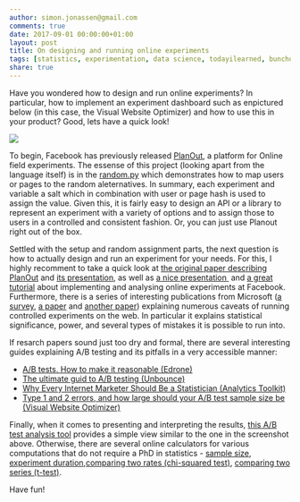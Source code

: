 ```yaml
---
author: simon.jonassen@gmail.com
comments: true
date: 2017-09-01 00:00:00+01:00
layout: post
title: On designing and running online experiments
tags: [statistics, experimentation, data science, todayilearned, bunchoflinks]
share: true
---
```


Have you wondered how to design and run online experiments? In particular, how to implement an experiment dashboard such as enpictured below (in this case, the Visual Website Optimizer) and how to use this in your product? Good, lets have a quick look!

![](http://s-j.github.io/images/vwo.png)

To begin, Facebook has previously released [PlanOut](https://facebook.github.io/planout), a platform for Online field experiments. The essense of this project (looking apart from the language itself) is in the [random.py](
https://github.com/facebook/planout/blob/master/python/planout/ops/random.py) which demonstrates how to map users or pages to the random aleternatives. In summary, each experiment and variable a salt which in combination with user or page hash is used to assign the value.  Given this, it is fairly easy to design an API or a library to represent an experiment with a variety of options and to assign those to users in a controlled and consistent fashion. Or, you can just use Planout right out of the box.

Settled with the setup and random assignment parts, the next question is how to actually design and run an experiment for your needs. For this, I highly recomment to take a quick look at [the original paper describing PlanOut](http://hci.stanford.edu/publications/2014/planout/planout-www2014.pdf) and [its presentation](https://www.youtube.com/watch?v=Ayd4sqPH2DE), as well as [a nice presentation ](https://www.slideshare.net/seanjtaylor/implementing-and-analyzing-online-experiments) and [a great tutorial](http://eytan.github.io/www-15-tutorial/) about implementing and analysing online experiments at Facebook. Furthermore, there is a series of interesting publications from Microsoft ([a survey](https://ai.stanford.edu/~ronnyk/2009controlledExperimentsOnTheWebSurvey.pdf), [a paper](http://exp-platform.com/Documents/GuideControlledExperiments.pdf) and [another paper](http://exp-platform.com/Documents/2009-ExPpitfalls.pdf)) explaining numerous caveats of running controlled experiments on the web. In particular it explains statistical significance, power, and several types of mistakes it is possible to run into.

If resarch papers sound just too dry and formal, there are several interesting guides explaining A/B testing and its pitfalls in a very accessible manner:
* [A/B tests. How to make it reasonable (Edrone)](http://blog.edrone.me/en/ab-test-email-marketing-automation-crm/)
* [The ultimate guid to A/B testing (Unbounce)](http://www.datascienceassn.org/sites/default/files/A-B%20Testing%20Guide.pdf)
* [Why Every Internet Marketer Should Be a Statistician (Analytics Toolkit)](http://blog.analytics-toolkit.com/2014/why-every-internet-marketer-should-be-a-statistician/)
* [Type 1 and 2 errors, and how large should your A/B test sample size be (Visual Website Optimizer)](https://vwo.com/blog/how-to-calculate-ab-test-sample-size/) 

Finally, when it comes to presenting and interpreting the results, [this A/B test analysis tool](http://thumbtack.github.io/abba/demo/abba.html) provides a simple view similar to the one in the screenshot above. Otherwise, there are several online calculators for various computations that do not require a PhD in statistics - [sample size](http://www.evanmiller.org/ab-testing/sample-size.html), [experiment duration](https://vwo.com/ab-split-test-duration/),[comparing two rates (chi-squared test)](http://www.evanmiller.org/ab-testing/chi-squared.html), [comparing two series (t-test)](http://www.evanmiller.org/ab-testing/t-test.html).

Have fun!
